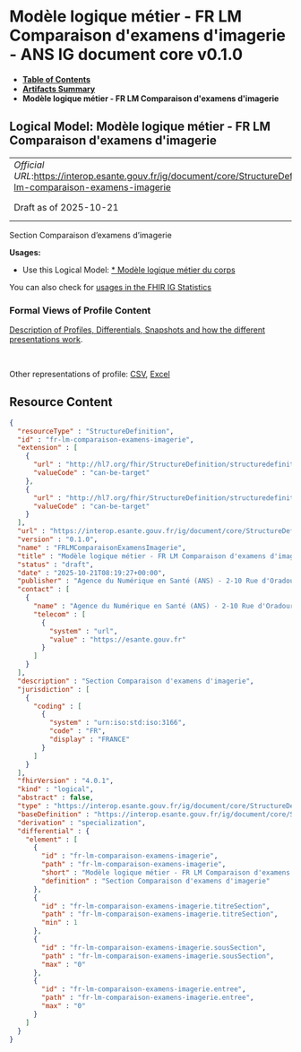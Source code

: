 # Modèle logique métier - FR LM Comparaison d'examens d'imagerie - ANS IG document core v0.1.0

* [**Table of Contents**](toc.md)
* [**Artifacts Summary**](artifacts.md)
* **Modèle logique métier - FR LM Comparaison d'examens d'imagerie**

## Logical Model: Modèle logique métier - FR LM Comparaison d'examens d'imagerie 

| | |
| :--- | :--- |
| *Official URL*:https://interop.esante.gouv.fr/ig/document/core/StructureDefinition/fr-lm-comparaison-examens-imagerie | *Version*:0.1.0 |
| Draft as of 2025-10-21 | *Computable Name*:FRLMComparaisonExamensImagerie |

 
Section Comparaison d’examens d’imagerie 

**Usages:**

* Use this Logical Model: [* Modèle logique métier du corps](StructureDefinition-FRLMCorpsDocument.md)

You can also check for [usages in the FHIR IG Statistics](https://packages2.fhir.org/xig/ans.document.fr.core|current/StructureDefinition/fr-lm-comparaison-examens-imagerie)

### Formal Views of Profile Content

 [Description of Profiles, Differentials, Snapshots and how the different presentations work](http://build.fhir.org/ig/FHIR/ig-guidance/readingIgs.html#structure-definitions). 

 

Other representations of profile: [CSV](StructureDefinition-fr-lm-comparaison-examens-imagerie.csv), [Excel](StructureDefinition-fr-lm-comparaison-examens-imagerie.xlsx) 



## Resource Content

```json
{
  "resourceType" : "StructureDefinition",
  "id" : "fr-lm-comparaison-examens-imagerie",
  "extension" : [
    {
      "url" : "http://hl7.org/fhir/StructureDefinition/structuredefinition-type-characteristics",
      "valueCode" : "can-be-target"
    },
    {
      "url" : "http://hl7.org/fhir/StructureDefinition/structuredefinition-type-characteristics",
      "valueCode" : "can-be-target"
    }
  ],
  "url" : "https://interop.esante.gouv.fr/ig/document/core/StructureDefinition/fr-lm-comparaison-examens-imagerie",
  "version" : "0.1.0",
  "name" : "FRLMComparaisonExamensImagerie",
  "title" : "Modèle logique métier - FR LM Comparaison d'examens d'imagerie",
  "status" : "draft",
  "date" : "2025-10-21T08:19:27+00:00",
  "publisher" : "Agence du Numérique en Santé (ANS) - 2-10 Rue d'Oradour-sur-Glane, 75015 Paris",
  "contact" : [
    {
      "name" : "Agence du Numérique en Santé (ANS) - 2-10 Rue d'Oradour-sur-Glane, 75015 Paris",
      "telecom" : [
        {
          "system" : "url",
          "value" : "https://esante.gouv.fr"
        }
      ]
    }
  ],
  "description" : "Section Comparaison d'examens d'imagerie",
  "jurisdiction" : [
    {
      "coding" : [
        {
          "system" : "urn:iso:std:iso:3166",
          "code" : "FR",
          "display" : "FRANCE"
        }
      ]
    }
  ],
  "fhirVersion" : "4.0.1",
  "kind" : "logical",
  "abstract" : false,
  "type" : "https://interop.esante.gouv.fr/ig/document/core/StructureDefinition/fr-lm-comparaison-examens-imagerie",
  "baseDefinition" : "https://interop.esante.gouv.fr/ig/document/core/StructureDefinition/fr-lm-section",
  "derivation" : "specialization",
  "differential" : {
    "element" : [
      {
        "id" : "fr-lm-comparaison-examens-imagerie",
        "path" : "fr-lm-comparaison-examens-imagerie",
        "short" : "Modèle logique métier - FR LM Comparaison d'examens d'imagerie",
        "definition" : "Section Comparaison d'examens d'imagerie"
      },
      {
        "id" : "fr-lm-comparaison-examens-imagerie.titreSection",
        "path" : "fr-lm-comparaison-examens-imagerie.titreSection",
        "min" : 1
      },
      {
        "id" : "fr-lm-comparaison-examens-imagerie.sousSection",
        "path" : "fr-lm-comparaison-examens-imagerie.sousSection",
        "max" : "0"
      },
      {
        "id" : "fr-lm-comparaison-examens-imagerie.entree",
        "path" : "fr-lm-comparaison-examens-imagerie.entree",
        "max" : "0"
      }
    ]
  }
}

```
